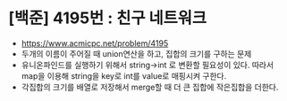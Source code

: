 # [백준] 4195번 : 친구 네트워크
- https://www.acmicpc.net/problem/4195
- 두개의 이름이 주어질 때 union연산을 하고, 집합의 크기를 구하는 문제
- 유니온파인드를 실행하기 위해서 string->int 로 변환할 필요성이 있다. 따라서 map을 이용해 string을 key로 int를 value로 매핑시켜 구한다.
- 각집합의 크기를 배열로 저장해서 merge할 때 더 큰 집합에 작은집합을 더한다.